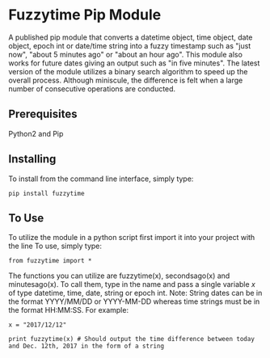 # Fuzzytime Pip Module

A published pip module that converts a datetime object, time object, date object, epoch int or date/time string into a fuzzy timestamp such as "just now", "about 5 minutes ago" or "about an hour ago". This module also works for future dates giving an output such as "in five minutes". The latest version of the module utilizes a binary search algorithm to speed up the overall process. Although miniscule, the difference is felt when a large number of consecutive operations are conducted.

## Prerequisites

Python2 and Pip

## Installing

To install from the command line interface, simply type:
```
pip install fuzzytime
```

## To Use

To utilize the module in a python script first import it into your project with the line
To use, simply type:
```
from fuzzytime import *
```

The functions you can utilize are fuzzytime\(x), secondsago\(x) and minutesago\(x). To call them, type in the name and pass a single variable *x* of type datetime, time, date, string or epoch int. Note\: String dates can be in the format YYYY/MM/DD or YYYY\-MM\-DD whereas time strings must be in the format HH\:MM\:SS. For example:
```
x = "2017/12/12"

print fuzzytime(x) # Should output the time difference between today and Dec. 12th, 2017 in the form of a string
```

